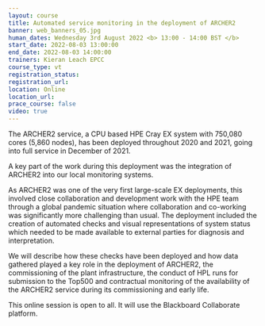 ```yaml
---
layout: course
title: Automated service monitoring in the deployment of ARCHER2
banner: web_banners_05.jpg
human_dates: Wednesday 3rd August 2022 <b> 13:00 - 14:00 BST </b>
start_date: 2022-08-03 13:00:00
end_date: 2022-08-03 14:00:00
trainers: Kieran Leach EPCC
course_type: vt
registration_status:
registration_url:
location: Online
location_url:
prace_course: false
video: true
---
```


The ARCHER2 service, a CPU based HPE Cray EX system with 750,080 cores (5,860 nodes), has been deployed throughout 2020 and 2021, going into full service in December of 2021. 

A key part of the work during this deployment was the integration of ARCHER2 into our local monitoring systems. 

As ARCHER2 was one of the very first large-scale EX deployments, this involved close collaboration and development work with the HPE team through a global pandemic situation where collaboration and co-working was significantly more challenging than usual. The deployment included the creation of automated checks and visual representations of system status which needed to be made available to external parties for diagnosis and interpretation. 

We will describe how these checks have been deployed and how data gathered played a key role in the deployment of ARCHER2, the commissioning of the plant infrastructure, the conduct of HPL runs for submission to the Top500 and contractual monitoring of the availability of the ARCHER2 service during its commissioning and early life.


This online session is open to all. It will use the Blackboard Collaborate platform.



<section id="service">
<!--
  <div class="row ">	

      <div class="col-xs-6 col-sm-4">
        <a class="ar2_linkbox ar2_linkbox-teal" 
          href="https://eu.bbcollab.com/guest/220902f6d81f430dbe964df2e7ed5bb1">
          <strong>Join Session</strong><br/>
          Join this online session in your browser
        </a>
      </div>

      <div class="col-xs-6 col-sm-4">
        <a class="ar2_linkbox ar2_linkbox-green" href="courses/"
           href="myevents.ics">
          <strong>Add to Calendar</strong><br/>
          Download ICS file to add this event to your calendar complete with join link
        </a>
      </div>

											
    </div>

-->



<h2><a name="video">Video</a></h2>

<div>

<iframe title="Video"  width="560" height="315" src="https://www.youtube.com/embed/5VNUvxL4ss0" frameborder="0" allow="accelerometer; autoplay; encrypted-media; gyroscope; picture-in-picture" allowfullscreen></iframe>

</div>





<section id="service">
  <div class="container">
    <div class="row ">	






      <div class="col-xs-6 col-sm-4">
        <a class="ar2_linkbox ar2_linkbox-green" href="courses/"
           href="220803-ARCHER2_Monitoring.pdf">
          <strong>Slides</strong><br/>
          Download pdf of the presentation.
        </a>
      </div>
										
    </div>
  </div>
</section>

